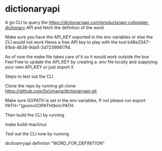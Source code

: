 # dictionaryapi
A go CLI to query the https://dictionaryapi.com/products/api-collegiate-dictionary API and fetch the defintion of the word


Make sure you have the API_KEY exported in the env variables or else the CLI would not work 
Heres a free API key to play with the tool b48e3347-81bd-4b38-9da5-2d72399817fd.

As of now the make file takes care of it so it would work outside the box
Feel Free to update the API_KEY by creating a .env file locally and supplying your own API_KEY or just export it


Steps to test out the CLI

Clone the repo by running
git clone https://github.com/0xUmang/dictionaryapi.git 


Make sure GOPATH is set in the env variables, If not please run
export PATH="$(go env GOPATH/bin):$PATH

Then build the CLI by running 

make build-maclinux


Test out the CLI now by running 

dictioanryapi defintion "WORD_FOR_DEFINITION"
